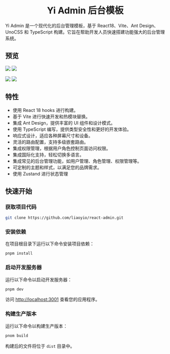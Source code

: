 <div align="center"> 
<br> 
<br>
<h1>Yi Admin 后台模板
</h1>
</div>

Yi Admin 是一个现代化的后台管理模板，基于 React18、Vite、Ant Design、UnoCSS 和 TypeScript 构建。它旨在帮助开发人员快速搭建功能强大的后台管理系统。

## 预览

![](https://cdn.jsdelivr.net/gh/liaoyio/imgHosting/Next.js/yi-admin-login-light.png) ![](https://cdn.jsdelivr.net/gh/liaoyio/imgHosting/Next.js/yi-admin-login-dark.png)

![](https://cdn.jsdelivr.net/gh/liaoyio/imgHosting/Next.js/light-ch.png) ![](https://cdn.jsdelivr.net/gh/liaoyio/imgHosting/Next.js/dark-en.png)

## 特性

- 使用 React 18 hooks 进行构建。
- 基于 Vite 进行快速开发和热模块替换。
- 集成 Ant Design，提供丰富的 UI 组件和设计模式。
- 使用 TypeScript 编写，提供类型安全性和更好的开发体验。
- 响应式设计，适应各种屏幕尺寸和设备。
- 灵活的路由配置，支持多级嵌套路由。
- 集成权限管理，根据用户角色控制页面访问权限。
- 集成国际化支持，轻松切换多语言。
- 集成常见的后台管理功能，如用户管理、角色管理、权限管理等。
- 可定制的主题和样式，以满足您的品牌需求。
- 使用 Zustand 进行状态管理

## 快速开始

### 获取项目代码

```bash
git clone https://github.com/liaoyio/react-admin.git
```

### 安装依赖

在项目根目录下运行以下命令安装项目依赖：

```bash
pnpm install
```

### 启动开发服务器

运行以下命令以启动开发服务器：

```bash
pnpm dev
```

访问 [http://localhost:3001](http://localhost:3001) 查看您的应用程序。

### 构建生产版本

运行以下命令以构建生产版本：

```bash
pnom build
```

构建后的文件将位于 `dist` 目录中。
